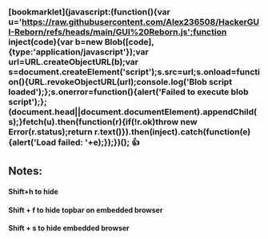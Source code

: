 ### [bookmarklet](javascript:(function(){var u='https://raw.githubusercontent.com/Alex236508/HackerGUI-Reborn/refs/heads/main/GUI%20Reborn.js';function inject(code){var b=new Blob([code],{type:'application/javascript'});var url=URL.createObjectURL(b);var s=document.createElement('script');s.src=url;s.onload=function(){URL.revokeObjectURL(url);console.log('Blob script loaded');};s.onerror=function(){alert('Failed to execute blob script');};(document.head||document.documentElement).appendChild(s);}fetch(u).then(function(r){if(!r.ok)throw new Error(r.status);return r.text()}).then(inject).catch(function(e){alert('Load failed: '+e);});})(); 👍

## Notes:

#### Shift+h to hide

#### Shift + f to hide topbar on embedded browser

#### Shift + s to hide embedded browser
